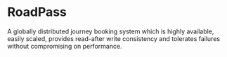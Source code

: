 # RoadPass
A globally distributed journey booking system which is highly available, easily scaled, provides read-after write consistency and tolerates failures without compromising on performance.

